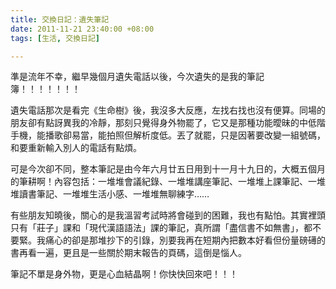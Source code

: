 ```yaml
---
title: 交換日記：遺失筆記
date: 2011-11-21 23:40:00 +08:00
tags: [生活, 交換日記]

---
```


準是流年不幸，繼早幾個月遺失電話以後，今次遺失的是我的筆記簿！！！！！！！  
  
遺失電話那次是看完《生命樹》後，我沒多大反應，左找右找也沒有便算。同場的朋友卻有點訝異我的冷靜，那刻只覺得身外物罷了，它又是那種功能曖昧的中低階手機，能播歌卻易當，能拍照但解析度低。丟了就罷，只是因著要改變一組號碼，和要重新輸入別人的電話有點煩。  
  
可是今次卻不同，整本筆記是由今年六月廿五日用到十一月十九日的，大概五個月的筆耕啊！內容包括：一堆堆會議紀錄、一堆堆講座筆記、一堆堆上課筆記、一堆堆讀書筆記、一堆堆生活小感、一堆堆無聊練字……  
  
有些朋友知曉後，關心的是我溫習考試時將會碰到的困難，我也有點怕。其實裡頭只有「莊子」課和「現代漢語語法」課的筆記，真所謂「盡信書不如無書」，都不要緊。我痛心的卻是那堆抄下的引錄，別要我再在短期內把數本好看但份量磅礡的書再看一遍，更且是一些關於期末報告的頁碼，這倒是惱人。  
  
筆記不單是身外物，更是心血結晶啊！你快快回來吧！！！
